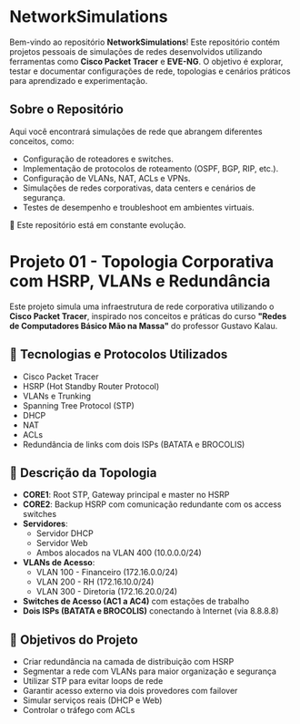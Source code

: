 # NetworkSimulations

Bem-vindo ao repositório **NetworkSimulations**! Este repositório contém projetos pessoais de simulações de redes desenvolvidos utilizando ferramentas como **Cisco Packet Tracer** e **EVE-NG**. O objetivo é explorar, testar e documentar configurações de rede, topologias e cenários práticos para aprendizado e experimentação.

## Sobre o Repositório

Aqui você encontrará simulações de rede que abrangem diferentes conceitos, como:
- Configuração de roteadores e switches.
- Implementação de protocolos de roteamento (OSPF, BGP, RIP, etc.).
- Configuração de VLANs, NAT, ACLs e VPNs.
- Simulações de redes corporativas, data centers e cenários de segurança.
- Testes de desempenho e troubleshoot em ambientes virtuais.

🔧 Este repositório está em constante evolução.


# Projeto 01 - Topologia Corporativa com HSRP, VLANs e Redundância

Este projeto simula uma infraestrutura de rede corporativa utilizando o **Cisco Packet Tracer**, inspirado nos conceitos e práticas do curso **"Redes de Computadores Básico Mão na Massa"** do professor Gustavo Kalau.

## 🔧 Tecnologias e Protocolos Utilizados

- Cisco Packet Tracer
- HSRP (Hot Standby Router Protocol)
- VLANs e Trunking
- Spanning Tree Protocol (STP)
- DHCP
- NAT
- ACLs
- Redundância de links com dois ISPs (BATATA e BROCOLIS)

## 🧩 Descrição da Topologia

- **CORE1**: Root STP, Gateway principal e master no HSRP
- **CORE2**: Backup HSRP com comunicação redundante com os access switches
- **Servidores**:
  - Servidor DHCP
  - Servidor Web
  - Ambos alocados na VLAN 400 (10.0.0.0/24)
- **VLANs de Acesso**:
  - VLAN 100 - Financeiro (172.16.0.0/24)
  - VLAN 200 - RH (172.16.10.0/24)
  - VLAN 300 - Diretoria (172.16.20.0/24)
- **Switches de Acesso (AC1 a AC4)** com estações de trabalho
- **Dois ISPs (BATATA e BROCOLIS)** conectando à Internet (via 8.8.8.8)

## 🎯 Objetivos do Projeto

- Criar redundância na camada de distribuição com HSRP
- Segmentar a rede com VLANs para maior organização e segurança
- Utilizar STP para evitar loops de rede
- Garantir acesso externo via dois provedores com failover
- Simular serviços reais (DHCP e Web)
- Controlar o tráfego com ACLs
